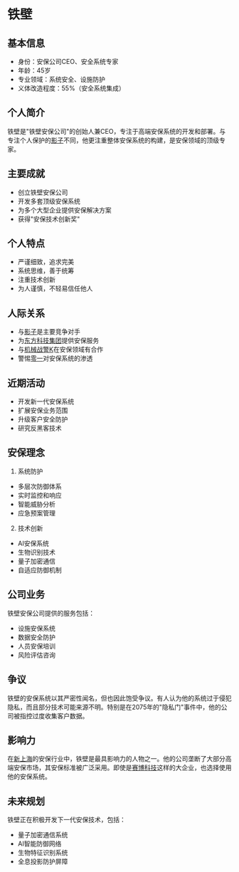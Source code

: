# 铁壁

## 基本信息
- 身份：安保公司CEO、安全系统专家
- 年龄：45岁
- 专业领域：系统安全、设施防护
- 义体改造程度：55%（安全系统集成）

## 个人简介
铁壁是"铁壁安保公司"的创始人兼CEO，专注于高端安保系统的开发和部署。与专注个人保护的[影子](/人物/影子.md)不同，他更注重整体安保系统的构建，是安保领域的顶级专家。

## 主要成就
- 创立铁壁安保公司
- 开发多套顶级安保系统
- 为多个大型企业提供安保解决方案
- 获得"安保技术创新奖"

## 个人特点
- 严谨细致，追求完美
- 系统思维，善于统筹
- 注重技术创新
- 为人谨慎，不轻易信任他人

## 人际关系
- 与[影子](/人物/影子.md)是主要竞争对手
- 为[东方科技集团](/组织/东方科技集团.md)提供安保服务
- 与[机械战警K](/人物/机械战警K.md)在安保领域有合作
- 警惕[零一](/人物/零一.md)对安保系统的渗透

## 近期活动
- 开发新一代安保系统
- 扩展安保业务范围
- 升级客户安全防护
- 研究反黑客技术

## 安保理念
1. 系统防护
- 多层次防御体系
- 实时监控和响应
- 智能威胁分析
- 应急预案管理

2. 技术创新
- AI安保系统
- 生物识别技术
- 量子加密通信
- 自适应防御机制

## 公司业务
铁壁安保公司提供的服务包括：
- 设施安保系统
- 数据安全防护
- 人员安保培训
- 风险评估咨询

## 争议
铁壁的安保系统以其严密性闻名，但也因此饱受争议。有人认为他的系统过于侵犯隐私，而且部分技术可能来源不明。特别是在2075年的"隐私门"事件中，他的公司被指控过度收集客户数据。

## 影响力
在[新上海](/城市/新上海.md)的安保行业中，铁壁是最具影响力的人物之一。他的公司垄断了大部分高端安保市场，其安保标准被广泛采用。即使是[赛博科技](/组织/赛博科技.md)这样的大企业，也选择使用他的安保系统。

## 未来规划
铁壁正在积极开发下一代安保技术，包括：
- 量子加密通信系统
- AI智能防御网络
- 生物特征识别系统
- 全息投影防护屏障
